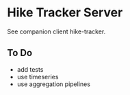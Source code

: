 # Hike Tracker Server

See companion client hike-tracker.

## To Do

* add tests
* use timeseries
* use aggregation pipelines
